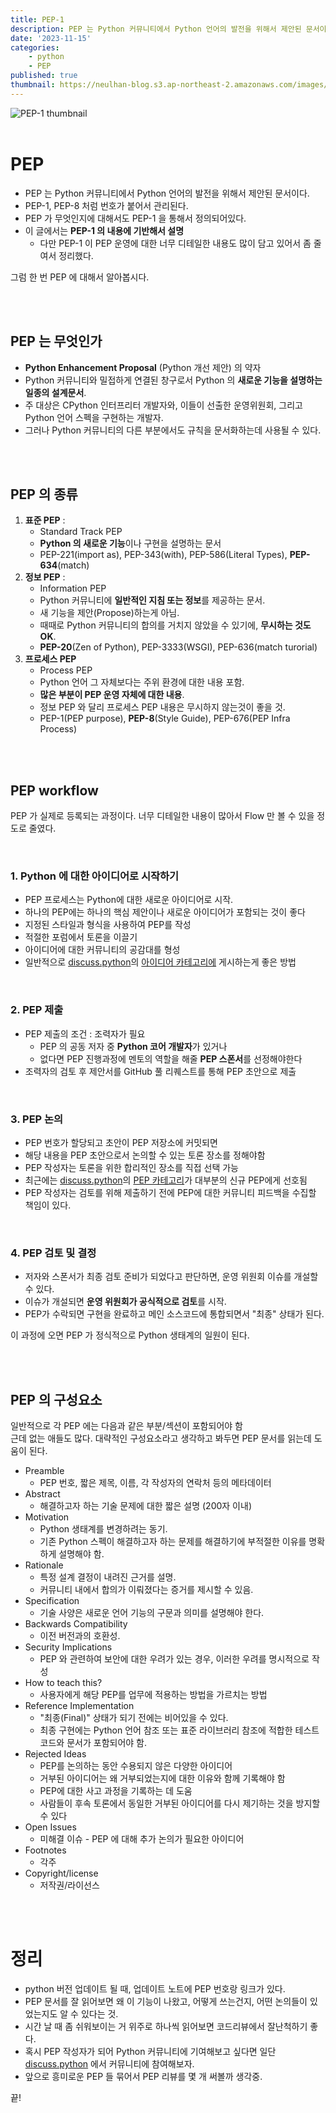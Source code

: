 ```yaml
---
title: PEP-1
description: PEP 는 Python 커뮤니티에서 Python 언어의 발전을 위해서 제안된 문서이다. PEP-1, PEP-8 처럼 번호가 붙어서 관리된다. PEP 가 무엇인지에 대해서도 PEP-1 을 통해서 정의되어있다.
date: '2023-11-15'
categories:
    - python
    - PEP
published: true
thumbnail: https://neulhan-blog.s3.ap-northeast-2.amazonaws.com/images/PEP1/2023-11-15-02-20-40.png
---
```


![PEP-1 thumbnail](https://neulhan-blog.s3.ap-northeast-2.amazonaws.com/images/PEP1/2023-11-15-02-20-40.png)
<br>
<br>

# PEP

-   PEP 는 Python 커뮤니티에서 Python 언어의 발전을 위해서 제안된 문서이다.
-   PEP-1, PEP-8 처럼 번호가 붙어서 관리된다.
-   PEP 가 무엇인지에 대해서도 PEP-1 을 통해서 정의되어있다.
-   이 글에서는 **PEP-1 의 내용에 기반해서 설명**
    -   다만 PEP-1 이 PEP 운영에 대한 너무 디테일한 내용도 많이 담고 있어서 좀 줄여서 정리했다.

그럼 한 번 PEP 에 대해서 알아봅시다.

<br>
<br>

## PEP 는 무엇인가

-   **Python Enhancement Proposal** (Python 개선 제안) 의 약자
-   Python 커뮤니티와 밀접하게 연결된 창구로서 Python 의 **새로운 기능을 설명하는 일종의 설계문서**.
-   주 대상은 CPython 인터프리터 개발자와, 이들이 선출한 운영위원회, 그리고 Python 언어 스펙을 구현하는 개발자.
-   그러나 Python 커뮤니티의 다른 부분에서도 규칙을 문서화하는데 사용될 수 있다.

<br>
<br>

## PEP 의 종류

1. **표준 PEP** :
    - Standard Track PEP
    - **Python 의 새로운 기능**이나 구현을 설명하는 문서
    - PEP-221(import as), PEP-343(with), PEP-586(Literal Types), **PEP-634**(match)
2. **정보 PEP** :
    - Information PEP
    - Python 커뮤니티에 **일반적인 지침 또는 정보**를 제공하는 문서.
    - 새 기능을 제안(Propose)하는게 아님.
    - 때때로 Python 커뮤니티의 합의를 거치지 않았을 수 있기에, **무시하는 것도 OK**.
    - **PEP-20**(Zen of Python), PEP-3333(WSGI), PEP-636(match turorial)
3. **프로세스 PEP**
    - Process PEP
    - Python 언어 그 자체보다는 주위 환경에 대한 내용 포함.
    - **많은 부분이 PEP 운영 자체에 대한 내용**.
    - 정보 PEP 와 달리 프로세스 PEP 내용은 무시하지 않는것이 좋을 것.
    - PEP-1(PEP purpose), **PEP-8**(Style Guide), PEP-676(PEP Infra Process)

<br>
<br>

## PEP workflow

PEP 가 실제로 등록되는 과정이다. 너무 디테일한 내용이 많아서 Flow 만 볼 수 있을 정도로 줄였다.

<br>

### 1. Python 에 대한 아이디어로 시작하기

-   PEP 프로세스는 Python에 대한 새로운 아이디어로 시작.
-   하나의 PEP에는 하나의 핵심 제안이나 새로운 아이디어가 포함되는 것이 좋다
-   지정된 스타일과 형식을 사용하여 PEP를 작성
-   적절한 포럼에서 토론을 이끌기
-   아이디어에 대한 커뮤니티의 공감대를 형성
-   일반적으로 [discuss.python](https://discuss.python.org/)의 [아이디어 카테고리에](https://discuss.python.org/c/ideas/6) 게시하는게 좋은 방법

<br>

### 2. PEP 제출

-   PEP 제출의 조건 : 조력자가 필요
    -   PEP 의 공동 저자 중 **Python 코어 개발자**가 있거나
    -   없다면 PEP 진행과정에 멘토의 역할을 해줄 **PEP 스폰서**를 선정해야한다
-   조력자의 검토 후 제안서를 GitHub 풀 리퀘스트를 통해 PEP 초안으로 제출

<br>

### 3. PEP 논의

-   PEP 번호가 할당되고 초안이 PEP 저장소에 커밋되면
-   해당 내용을 PEP 초안으로서 논의할 수 있는 토론 장소를 정해야함
-   PEP 작성자는 토론을 위한 합리적인 장소를 직접 선택 가능
-   최근에는 [discuss.python](https://discuss.python.org/)의 [PEP 카테고리](https://discuss.python.org/c/peps/19)가 대부분의 신규 PEP에게 선호됨
-   PEP 작성자는 검토를 위해 제출하기 전에 PEP에 대한 커뮤니티 피드백을 수집할 책임이 있다.

<br>

### 4. PEP 검토 및 결정

-   저자와 스폰서가 최종 검토 준비가 되었다고 판단하면, 운영 위원회 이슈를 개설할 수 있다.
-   이슈가 개설되면 **운영 위원회가 공식적으로 검토**를 시작.
-   PEP가 수락되면 구현을 완료하고 메인 소스코드에 통합되면서 "최종" 상태가 된다.

이 과정에 오면 PEP 가 정식적으로 Python 생태계의 일원이 된다.

<br>
<br>

## PEP 의 구성요소

일반적으로 각 PEP 에는 다음과 같은 부분/섹션이 포함되어야 함  
근데 없는 애들도 많다. 대략적인 구성요소라고 생각하고 봐두면 PEP 문서를 읽는데 도움이 된다.

-   Preamble
    -   PEP 번호, 짧은 제목, 이름, 각 작성자의 연락처 등의 메타데이터
-   Abstract
    -   해결하고자 하는 기술 문제에 대한 짧은 설명 (200자 이내)
-   Motivation
    -   Python 생태계를 변경하려는 동기.
    -   기존 Python 스펙이 해결하고자 하는 문제를 해결하기에 부적절한 이유를 명확하게 설명해야 함.
-   Rationale
    -   특정 설계 결정이 내려진 근거를 설명.
    -   커뮤니티 내에서 합의가 이뤄졌다는 증거를 제시할 수 있음.
-   Specification
    -   기술 사양은 새로운 언어 기능의 구문과 의미를 설명해야 한다.
-   Backwards Compatibility
    -   이전 버전과의 호환성.
-   Security Implications
    -   PEP 와 관련하여 보안에 대한 우려가 있는 경우, 이러한 우려를 명시적으로 작성
-   How to teach this?
    -   사용자에게 해당 PEP를 업무에 적용하는 방법을 가르치는 방법
-   Reference Implementation
    -   "최종(Final)" 상태가 되기 전에는 비어있을 수 있다.
    -   최종 구현에는 Python 언어 참조 또는 표준 라이브러리 참조에 적합한 테스트 코드와 문서가 포함되어야 함.
-   Rejected Ideas
    -   PEP를 논의하는 동안 수용되지 않은 다양한 아이디어
    -   거부된 아이디어는 왜 거부되었는지에 대한 이유와 함께 기록해야 함
    -   PEP에 대한 사고 과정을 기록하는 데 도움
    -   사람들이 후속 토론에서 동일한 거부된 아이디어를 다시 제기하는 것을 방지할 수 있다
-   Open Issues
    -   미해결 이슈 - PEP 에 대해 추가 논의가 필요한 아이디어
-   Footnotes
    -   각주
-   Copyright/license
    -   저작권/라이선스

<br>
<br>

# 정리

-   python 버전 업데이트 될 때, 업데이트 노트에 PEP 번호랑 링크가 있다.
-   PEP 문서를 잘 읽어보면 왜 이 기능이 나왔고, 어떻게 쓰는건지, 어떤 논의들이 있었는지도 알 수 있다는 것.
-   시간 날 때 좀 쉬워보이는 거 위주로 하나씩 읽어보면 코드리뷰에서 잘난척하기 좋다.
-   혹시 PEP 작성자가 되어 Python 커뮤니티에 기여해보고 싶다면 일단 [discuss.python](https://discuss.python.org/) 에서 커뮤니티에 참여해보자.
-   앞으로 흥미로운 PEP 들 묶어서 PEP 리뷰를 몇 개 써볼까 생각중.

끝!
